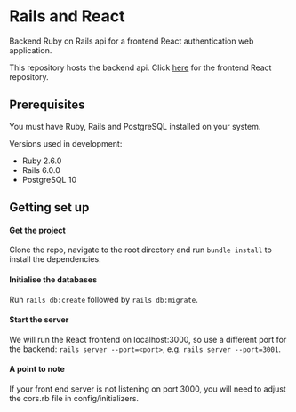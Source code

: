 # Rails and React

Backend Ruby on Rails api for a frontend React authentication web application.

This repository hosts the backend api. Click [here](https://github.com/olliebrownlow/rails-and-react-authentication-app-ReactPart) for the frontend React repository.

## Prerequisites

You must have Ruby, Rails and PostgreSQL installed on your system.

Versions used in development:
- Ruby 2.6.0
- Rails 6.0.0
- PostgreSQL 10

## Getting set up

#### Get the project

Clone the repo, navigate to the root directory and run `bundle install` to install the dependencies.

#### Initialise the databases

Run `rails db:create` followed by `rails db:migrate`.

#### Start the server

We will run the React frontend on localhost:3000, so use a different port for the backend: `rails server --port=<port>`, e.g. `rails server --port=3001`.

#### A point to note

If your front end server is not listening on port 3000, you will need to adjust the cors.rb file in config/initializers.
